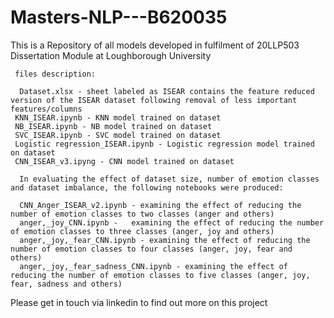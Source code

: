 # Masters-NLP---B620035
 This is a Repository of all models developed in fulfilment of 20LLP503 Dissertation Module at Loughborough University

 	 files description:  
    
  	  Dataset.xlsx - sheet labeled as ISEAR contains the feature reduced version of the ISEAR dataset following removal of less important features/columns
   	 KNN_ISEAR.ipynb - KNN model trained on dataset
     NB_ISEAR.ipynb - NB model trained on dataset
     SVC_ISEAR.ipynb - SVC model trained on dataset
     Logistic regression_ISEAR.ipynb - Logistic regression model trained on dataset 
     CNN_ISEAR_v3.ipyng - CNN model trained on dataset 
      
      In evaluating the effect of dataset size, number of emotion classes and dataset imbalance, the following notebooks were produced: 
      
      CNN_Anger_ISEAR_v2.ipynb - examining the effect of reducing the number of emotion classes to two classes (anger and others)
      anger,_joy_CNN.ipynb -   examining the effect of reducing the number of emotion classes to three classes (anger, joy and others)
      anger,_joy,_fear_CNN.ipynb - examining the effect of reducing the number of emotion classes to four classes (anger, joy, fear and others) 
      anger,_joy,_fear_sadness_CNN.ipynb - examining the effect of reducing the number of emotion classes to five classes (anger, joy, fear, sadness and others)
         
Please get in touch via linkedin to find out more on this project
